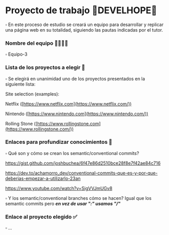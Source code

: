 # Proyecto de trabajo 🚸DEVELHOPE🚸
  ▫️ En este proceso de estudio se creará un equipo para desarrollar y replicar una página web en su totalidad, siguiendo las pautas indicadas por el tutor. 

### Nombre del equipo 👨‍👩‍👧‍👦
  ▫️ Equipo-3

### Lista de los proyectos a elegir 📃
  ▫️ Se elegirá en unanimidad uno de los proyectos presentados en la siguiente lista: 

  Site selection (examples):

Netflix ([https://www.netflix.com](https://www.netflix.com/))

Nintendo ([https://www.nintendo.com](https://www.nintendo.com/))

Rolling Stone ([https://www.rollingstone.com](https://www.rollingstone.com/))
  
  
### Enlaces para profundizar conocimientos 🎒
  ▫️ Qué son y cómo se crean los semantic/conventional commits?
  
  https://gist.github.com/joshbuchea/6f47e86d2510bce28f8e7f42ae84c716
  
  https://dev.to/achamorro_dev/conventional-commits-que-es-y-por-que-deberias-empezar-a-utilizarlo-23an

  https://www.youtube.com/watch?v=SigVVJmUGv8
  
  ▫️ Y los semantic/conventional branches cómo se hacen? Igual que los semantic commits pero ***en vez de usar ":" usamos "/"***
  
### Enlace al proyecto elegido ✅
  ▫️ ...
